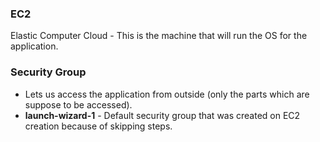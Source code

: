 ### **EC2**
Elastic Computer Cloud - This is the machine that will run the OS for the application.

### **Security Group**
- Lets us access the application from outside (only the parts which are suppose to be accessed).
- **launch-wizard-1** - Default security group that was created on EC2 creation because of skipping steps.

